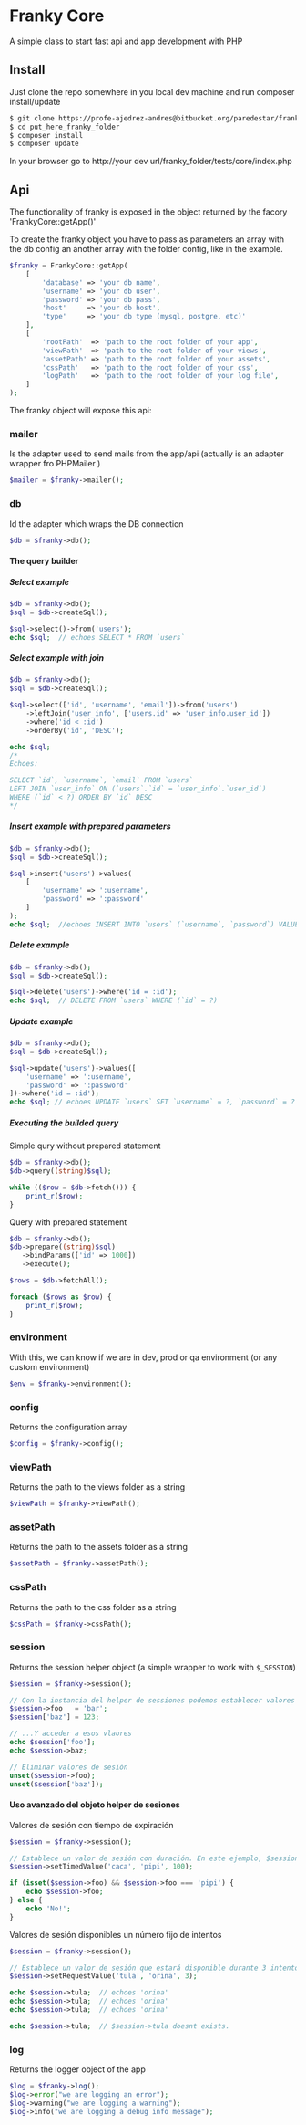 # Franky Core

A simple class to start fast api and app development with PHP


## Install

Just clone the repo somewhere in you local dev machine and run composer install/update

```bash
$ git clone https://profe-ajedrez-andres@bitbucket.org/paredestar/franki_core.git
$ cd put_here_franky_folder
$ composer install
$ composer update
```

In your browser go to http://your dev url/franky_folder/tests/core/index.php



## Api

The functionality of franky is exposed in the object returned by the facory 'FrankyCore::getApp()'

To create the franky object you have to pass as parameters an array with the db config an
 another array with the folder config, like in the example.

```php
$franky = FrankyCore::getApp(
    [
        'database' => 'your db name',
        'username' => 'your db user',
        'password' => 'your db pass',
        'host'     => 'your db host',
        'type'     => 'your db type (mysql, postgre, etc)'
    ],
    [
        'rootPath'  => 'path to the root folder of your app',
        'viewPath'  => 'path to the root folder of your views',
        'assetPath' => 'path to the root folder of your assets',
        'cssPath'   => 'path to the root folder of your css',
        'logPath'   => 'path to the root folder of your log file',
    ]
);
```

The franky object will expose this api:

### mailer

Is the adapter used to send mails from the app/api (actually is an adapter wrapper fro PHPMailer )

```php
$mailer = $franky->mailer();
```


### db 

Id the adapter which wraps the DB connection

```php
$db = $franky->db();
```


#### The query builder


##### Select example

```php
$db = $franky->db();
$sql = $db->createSql();

$sql->select()->from('users');
echo $sql;  // echoes SELECT * FROM `users`
```


##### Select example with join

```php
$db = $franky->db();
$sql = $db->createSql();

$sql->select(['id', 'username', 'email'])->from('users')
    ->leftJoin('user_info', ['users.id' => 'user_info.user_id'])
    ->where('id < :id')
    ->orderBy('id', 'DESC');

echo $sql;
/*
Echoes:

SELECT `id`, `username`, `email` FROM `users`
LEFT JOIN `user_info` ON (`users`.`id` = `user_info`.`user_id`)
WHERE (`id` < ?) ORDER BY `id` DESC
*/
```



##### Insert example with prepared parameters

```php
$db = $franky->db();
$sql = $db->createSql();

$sql->insert('users')->values(
    [
        'username' => ':username',
        'password' => ':password'
    ]
);
echo $sql;  //echoes INSERT INTO `users` (`username`, `password`) VALUES (?, ?)
```

##### Delete example

```php
$db = $franky->db();
$sql = $db->createSql();

$sql->delete('users')->where('id = :id');
echo $sql;  // DELETE FROM `users` WHERE (`id` = ?)
```

##### Update example

```php
$db = $franky->db();
$sql = $db->createSql();

$sql->update('users')->values([
    'username' => ':username',
    'password' => ':password'
])->where('id = :id');
echo $sql; // echoes UPDATE `users` SET `username` = ?, `password` = ? WHERE (`id` = ?)
```

##### Executing the builded query

Simple qury without prepared statement
```php
$db = $franky->db();
$db->query((string)$sql);

while (($row = $db->fetch())) {
    print_r($row);
}
```


Query with prepared statement
```php
$db = $franky->db();
$db->prepare((string)$sql)
   ->bindParams(['id' => 1000])
   ->execute();

$rows = $db->fetchAll();

foreach ($rows as $row) {
    print_r($row);
}
```


### environment

With this, we can know if we are in dev, prod or qa environment (or any custom environment)

```php
$env = $franky->environment(); 
```


### config

Returns the configuration array

```php
$config = $franky->config();
```

### viewPath

Returns the path to the views folder as a string

```php
$viewPath = $franky->viewPath();
```


### assetPath

Returns the path to the assets folder as a string

```php
$assetPath = $franky->assetPath();
```


### cssPath

Returns the path to the css folder as a string

```php
$cssPath = $franky->cssPath();
```


### session

Returns the session helper object (a simple wrapper to work with `$_SESSION`)

```php
$session = $franky->session();

// Con la instancia del helper de sessiones podemos establecer valores de sesión...
$session->foo   = 'bar';
$session['baz'] = 123;

// ...Y acceder a esos vlaores
echo $session['foo'];
echo $session->baz;

// Eliminar valores de sesión
unset($session->foo);
unset($session['baz']);
```

#### Uso avanzado del objeto helper de sesiones

Valores de sesión con tiempo de expiración
```php
$session = $franky->session();

// Establece un valor de sesión con duración. En este ejemplo, $session->caca tendrá el vlaor 'pipi' durante 100 segundos.
$session->setTimedValue('caca', 'pipi', 100);

if (isset($session->foo) && $session->foo === 'pipi') {
    echo $session->foo;
} else {
    echo 'No!';
}
```


Valores de sesión disponibles un número fijo de intentos
```php
$session = $franky->session();

// Establece un valor de sesión que estará disponible durante 3 intentos de petición
$session->setRequestValue('tula', 'orina', 3); 

echo $session->tula;  // echoes 'orina'
echo $session->tula;  // echoes 'orina'
echo $session->tula;  // echoes 'orina'

echo $session->tula;  // $session->tula doesnt exists.
```


### log

Returns the logger object of the app

```php
$log = $franky->log();
$log->error("we are logging an error");
$log->warning("we are logging a warning");
$log->info("we are logging a debug info message");
```